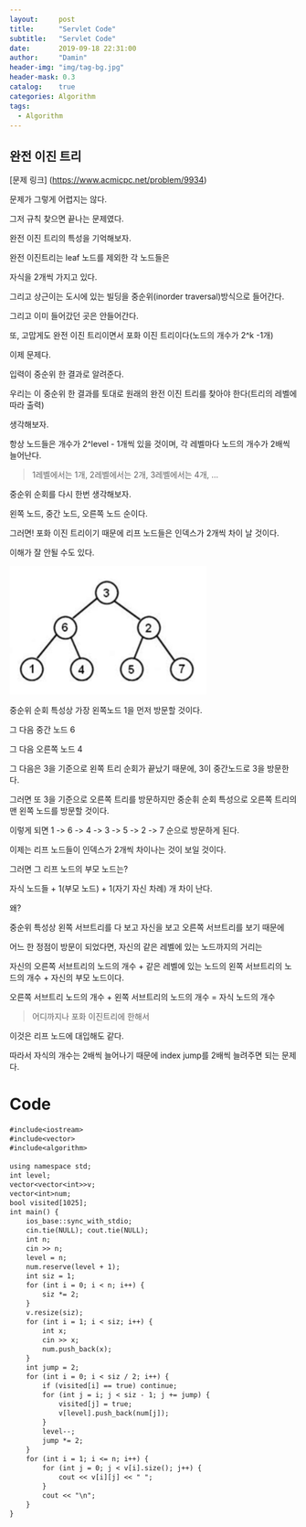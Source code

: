 ```yaml
---
layout:     post
title:      "Servlet Code"
subtitle:   "Servlet Code"
date:       2019-09-18 22:31:00
author:     "Damin"
header-img: "img/tag-bg.jpg"
header-mask: 0.3
catalog:    true
categories: Algorithm
tags:
  - Algorithm
---
```


## 완전 이진 트리

[문제 링크] (https://www.acmicpc.net/problem/9934)

문제가 그렇게 어렵지는 않다.

그저 규칙 찾으면 끝나는 문제였다.

완전 이진 트리의 특성을 기억해보자.

완전 이진트리는 leaf 노드를 제외한 각 노드들은

자식을 2개씩 가지고 있다.

그리고 상근이는 도시에 있는 빌딩을 중순위(inorder traversal)방식으로 들어간다.

그리고 이미 들어갔던 곳은 안들어간다.

또, 고맙게도 완전 이진 트리이면서 포화 이진 트리이다(노드의 개수가 2^k -1개)

이제 문제다.

입력이 중순위 한 결과로 알려준다.

우리는 이 중순위 한 결과를 토대로 원래의 완전 이진 트리를 찾아야 한다(트리의 레벨에 따라 출력)

생각해보자.

항상 노드들은 개수가 2^level - 1개씩 있을 것이며, 각 레벨마다 노드의 개수가 2배씩 늘어난다.

> 1레벨에서는 1개, 2레벨에서는 2개, 3레벨에서는 4개, ...

중순위 순회를 다시 한번 생각해보자.

왼쪽 노드, 중간 노드, 오른쪽 노드 순이다.

그러면! 포화 이진 트리이기 때문에 리프 노드들은 인덱스가 2개씩 차이 날 것이다.

이해가 잘 안될 수도 있다.

![BOJ9934](/img/in-post/Algorithm/BOJ9934.PNG)</br>

중순위 순회 특성상 가장 왼쪽노드 1을 먼저 방문할 것이다.

그 다음 중간 노드 6

그 다음 오른쪽 노드 4

그 다음은 3을 기준으로 왼쪽 트리 순회가 끝났기 때문에, 3이 중간노드로 3을 방문한다.

그러면 또 3을 기준으로 오른쪽 트리를 방문하지만 중순휘 순회 특성으로 오른쪽 트리의 맨 왼쪽 노드를 방문할 것이다.

이렇게 되면 1 -> 6 -> 4 -> 3 -> 5 -> 2 -> 7 순으로 방문하게 된다.

이제는 리프 노드들이 인덱스가 2개씩 차이나는 것이 보일 것이다.

그러면 그 리프 노드의 부모 노드는?

자식 노드들 + 1(부모 노드) + 1(자기 자신 차례) 개 차이 난다.

왜?

중순위 특성상 왼쪽 서브트리를 다 보고 자신을 보고 오른쪽 서브트리를 보기 때문에

어느 한 정점이 방문이 되었다면, 자신의 같은 레벨에 있는 노드까지의 거리는

자신의 오른쪽 서브트리의 노드의 개수 + 같은 레벨에 있는 노드의 왼쪽 서브트리의 노드의 개수 + 자신의 부모 노드이다.

오른쪽 서브트리 노드의 개수 + 왼쪽 서브트리의 노드의 개수 = 자식 노드의 개수

> 어디까지나 포화 이진트리에 한해서

이것은 리프 노드에 대입해도 같다.

따라서 자식의 개수는 2배씩 늘어나기 때문에 index jump를 2배씩 늘려주면 되는 문제다.

# Code

~~~
#include<iostream>
#include<vector>
#include<algorithm>

using namespace std;
int level;
vector<vector<int>>v;
vector<int>num;
bool visited[1025];
int main() {
	ios_base::sync_with_stdio;
	cin.tie(NULL); cout.tie(NULL);
	int n;
	cin >> n;
	level = n;
	num.reserve(level + 1);
	int siz = 1;
	for (int i = 0; i < n; i++) {
		siz *= 2;
	}
	v.resize(siz);
	for (int i = 1; i < siz; i++) {
		int x;
		cin >> x;
		num.push_back(x);
	}
	int jump = 2;
	for (int i = 0; i < siz / 2; i++) {
		if (visited[i] == true) continue;
		for (int j = i; j < siz - 1; j += jump) {
			visited[j] = true;
			v[level].push_back(num[j]);
		}
		level--;
		jump *= 2;
	}
	for (int i = 1; i <= n; i++) {
		for (int j = 0; j < v[i].size(); j++) {
			cout << v[i][j] << " ";
		}
		cout << "\n";
	}
}
~~~
